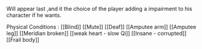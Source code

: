 Will appear last ,and it the choice of the player adding a impairment to his character if he wants.

Physical Conditions :
[[Blind]]
[[Mute]]
[[Deaf]]
[[Amputee arm]]
[[Amputee leg]]
[[Meridian broken]]
[[weak heart - slow Qi]]
[[Insane - corrupted]]
[[Frail body]]

